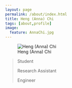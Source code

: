 ```yaml
---
layout: page
permalink: /about/index.html
title: Heng (Anna) Chi
tags: [about,profile]
image:
  feature: AnnaChi.jpg
---
```

<figure>
  <img src="{{ site.url }}/images/AnnaChi.jpg" alt="Heng (Anna) Chi">
  <figcaption>Heng (Anna) Chi</figcaption>
</figure>

>Student
>
>Research Assistant
>
>Engineer
>


